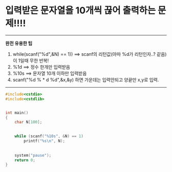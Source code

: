 # 입력받은 문자열을 10개씩 끊어 출력하는 문제!!!!

-----------------------------------------------------------------------------------------

**완전 유용한 팁**

1. while(scanf("%d",&N) == 1)) ==> scanf의 리턴값(아마 %d가 리턴인자..? 같음)이 1일때 무한 반복!
2. %1d ==> 정수 한개만 입력받음
3. %10s ==> 문자열 10개 이하만 입력받음
4. scanf("%d % * d %d",&x,&y) 하면 가운데는 입력안되고 양끝만 x,y로 입력.

-------------------------------------------------------------------------------------------

```c
#include<cstdio>
#include<cstdlib>


int main()
{
	char N[100];
	

	while (scanf("%10s", &N) == 1)
		printf("%s\n", N);	
		
	
	system("pause");
	return 0;
}
```
